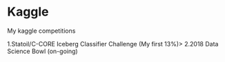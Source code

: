 # Kaggle
My kaggle competitions

1.Statoil/C-CORE Iceberg Classifier Challenge (My first 13%)>  2.2018 Data Science Bowl (on-going)
